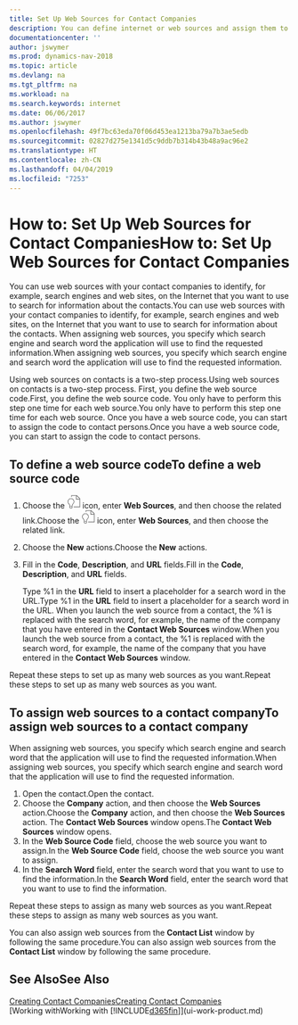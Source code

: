 ```yaml
---
title: Set Up Web Sources for Contact Companies
description: You can define internet or web sources and assign them to a contact company to help identify how you want to search for information about your contacts.
documentationcenter: ''
author: jswymer
ms.prod: dynamics-nav-2018
ms.topic: article
ms.devlang: na
ms.tgt_pltfrm: na
ms.workload: na
ms.search.keywords: internet
ms.date: 06/06/2017
ms.author: jswymer
ms.openlocfilehash: 49f7bc63eda70f06d453ea1213ba79a7b3ae5edb
ms.sourcegitcommit: 02827d275e1341d5c9ddb7b314b43b48a9ac96e2
ms.translationtype: HT
ms.contentlocale: zh-CN
ms.lasthandoff: 04/04/2019
ms.locfileid: "7253"
---
```

# <a name="how-to-set-up-web-sources-for-contact-companies"></a><span data-ttu-id="09fd1-103">How to: Set Up Web Sources for Contact Companies</span><span class="sxs-lookup"><span data-stu-id="09fd1-103">How to: Set Up Web Sources for Contact Companies</span></span>
<span data-ttu-id="09fd1-104">You can use web sources with your contact companies to identify, for example, search engines and web sites, on the Internet that you want to use to search for information about the contacts.</span><span class="sxs-lookup"><span data-stu-id="09fd1-104">You can use web sources with your contact companies to identify, for example, search engines and web sites, on the Internet that you want to use to search for information about the contacts.</span></span> <span data-ttu-id="09fd1-105">When assigning web sources, you specify which search engine and search word the application will use to find the requested information.</span><span class="sxs-lookup"><span data-stu-id="09fd1-105">When assigning web sources, you specify which search engine and search word the application will use to find the requested information.</span></span>

<span data-ttu-id="09fd1-106">Using web sources on contacts is a two-step process.</span><span class="sxs-lookup"><span data-stu-id="09fd1-106">Using web sources on contacts is a two-step process.</span></span> <span data-ttu-id="09fd1-107">First, you define the web source code.</span><span class="sxs-lookup"><span data-stu-id="09fd1-107">First, you define the web source code.</span></span> <span data-ttu-id="09fd1-108">You only have to perform this step one time for each web source.</span><span class="sxs-lookup"><span data-stu-id="09fd1-108">You only have to perform this step one time for each web source.</span></span> <span data-ttu-id="09fd1-109">Once you have a web source code, you can start to assign the code to contact persons.</span><span class="sxs-lookup"><span data-stu-id="09fd1-109">Once you have a web source code, you can start to assign the code to contact persons.</span></span>

## <a name="to-define-a-web-source-code"></a><span data-ttu-id="09fd1-110">To define a web source code</span><span class="sxs-lookup"><span data-stu-id="09fd1-110">To define a web source code</span></span>
1. <span data-ttu-id="09fd1-111">Choose the ![Search for Page or Report](media/ui-search/search_small.png "Search for Page or Report icon") icon, enter **Web Sources**, and then choose the related link.</span><span class="sxs-lookup"><span data-stu-id="09fd1-111">Choose the ![Search for Page or Report](media/ui-search/search_small.png "Search for Page or Report icon") icon, enter **Web Sources**, and then choose the related link.</span></span>
2. <span data-ttu-id="09fd1-112">Choose the **New** actions.</span><span class="sxs-lookup"><span data-stu-id="09fd1-112">Choose the **New** actions.</span></span>
3. <span data-ttu-id="09fd1-113">Fill in the **Code**, **Description**, and **URL** fields.</span><span class="sxs-lookup"><span data-stu-id="09fd1-113">Fill in the **Code**, **Description**, and **URL** fields.</span></span>

    <span data-ttu-id="09fd1-114">Type %1 in the **URL** field to insert a placeholder for a search word in the URL.</span><span class="sxs-lookup"><span data-stu-id="09fd1-114">Type %1 in the **URL** field to insert a placeholder for a search word in the URL.</span></span> <span data-ttu-id="09fd1-115">When you launch the web source from a contact, the %1 is replaced with the search word, for example, the name of the company that you have entered in the **Contact Web Sources** window.</span><span class="sxs-lookup"><span data-stu-id="09fd1-115">When you launch the web source from a contact, the %1 is replaced with the search word, for example, the name of the company that you have entered in the **Contact Web Sources** window.</span></span>

<span data-ttu-id="09fd1-116">Repeat these steps to set up as many web sources as you want.</span><span class="sxs-lookup"><span data-stu-id="09fd1-116">Repeat these steps to set up as many web sources as you want.</span></span>

## <a name="to-assign-web-sources-to-a-contact-company"></a><span data-ttu-id="09fd1-117">To assign web sources to a contact company</span><span class="sxs-lookup"><span data-stu-id="09fd1-117">To assign web sources to a contact company</span></span>
<span data-ttu-id="09fd1-118">When assigning web sources, you specify which search engine and search word that the application will use to find the requested information.</span><span class="sxs-lookup"><span data-stu-id="09fd1-118">When assigning web sources, you specify which search engine and search word that the application will use to find the requested information.</span></span>

1. <span data-ttu-id="09fd1-119">Open the contact.</span><span class="sxs-lookup"><span data-stu-id="09fd1-119">Open the contact.</span></span>
2. <span data-ttu-id="09fd1-120">Choose the **Company** action, and then choose the **Web Sources** action.</span><span class="sxs-lookup"><span data-stu-id="09fd1-120">Choose the **Company** action, and then choose the **Web Sources** action.</span></span> <span data-ttu-id="09fd1-121">The **Contact Web Sources** window opens.</span><span class="sxs-lookup"><span data-stu-id="09fd1-121">The **Contact Web Sources** window opens.</span></span>
3. <span data-ttu-id="09fd1-122">In the **Web Source Code** field, choose the web source you want to assign.</span><span class="sxs-lookup"><span data-stu-id="09fd1-122">In the **Web Source Code** field, choose the web source you want to assign.</span></span>
4. <span data-ttu-id="09fd1-123">In the **Search Word** field, enter the search word that you want to use to find the information.</span><span class="sxs-lookup"><span data-stu-id="09fd1-123">In the **Search Word** field, enter the search word that you want to use to find the information.</span></span>

<span data-ttu-id="09fd1-124">Repeat these steps to assign as many web sources as you want.</span><span class="sxs-lookup"><span data-stu-id="09fd1-124">Repeat these steps to assign as many web sources as you want.</span></span>

<span data-ttu-id="09fd1-125">You can also assign web sources from the **Contact List** window by following the same procedure.</span><span class="sxs-lookup"><span data-stu-id="09fd1-125">You can also assign web sources from the **Contact List** window by following the same procedure.</span></span>

## <a name="see-also"></a><span data-ttu-id="09fd1-126">See Also</span><span class="sxs-lookup"><span data-stu-id="09fd1-126">See Also</span></span>
[<span data-ttu-id="09fd1-127">Creating Contact Companies</span><span class="sxs-lookup"><span data-stu-id="09fd1-127">Creating Contact Companies</span></span>](marketing-create-contact-companies.md)  
[<span data-ttu-id="09fd1-128">Working with</span><span class="sxs-lookup"><span data-stu-id="09fd1-128">Working with</span></span> [!INCLUDE[d365fin](includes/d365fin_md.md)]](ui-work-product.md)
